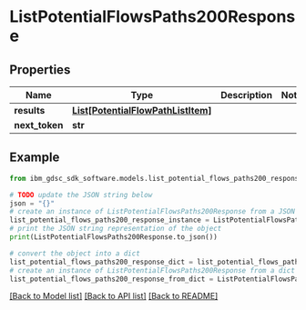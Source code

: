 # ListPotentialFlowsPaths200Response


## Properties

Name | Type | Description | Notes
------------ | ------------- | ------------- | -------------
**results** | [**List[PotentialFlowPathListItem]**](PotentialFlowPathListItem.md) |  | 
**next_token** | **str** |  | 

## Example

```python
from ibm_gdsc_sdk_software.models.list_potential_flows_paths200_response import ListPotentialFlowsPaths200Response

# TODO update the JSON string below
json = "{}"
# create an instance of ListPotentialFlowsPaths200Response from a JSON string
list_potential_flows_paths200_response_instance = ListPotentialFlowsPaths200Response.from_json(json)
# print the JSON string representation of the object
print(ListPotentialFlowsPaths200Response.to_json())

# convert the object into a dict
list_potential_flows_paths200_response_dict = list_potential_flows_paths200_response_instance.to_dict()
# create an instance of ListPotentialFlowsPaths200Response from a dict
list_potential_flows_paths200_response_from_dict = ListPotentialFlowsPaths200Response.from_dict(list_potential_flows_paths200_response_dict)
```
[[Back to Model list]](../README.md#documentation-for-models) [[Back to API list]](../README.md#documentation-for-api-endpoints) [[Back to README]](../README.md)


